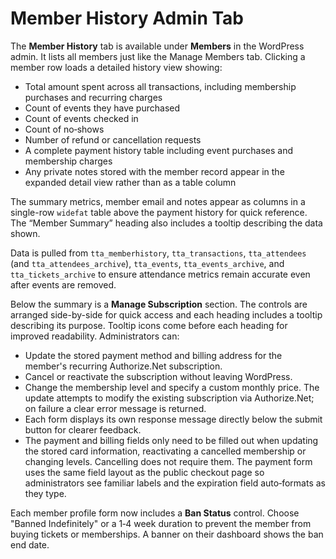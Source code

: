 # Member History Admin Tab

The **Member History** tab is available under **Members** in the WordPress admin. It lists all members just like the Manage Members tab. Clicking a member row loads a detailed history view showing:

- Total amount spent across all transactions, including membership purchases and recurring charges
- Count of events they have purchased
- Count of events checked in
- Count of no‑shows
- Number of refund or cancellation requests
- A complete payment history table including event purchases and membership charges
- Any private notes stored with the member record appear in the expanded detail view rather than as a table column

The summary metrics, member email and notes appear as columns in a single-row `widefat` table above the payment history for quick reference. The “Member Summary” heading also includes a tooltip describing the data shown.

Data is pulled from `tta_memberhistory`, `tta_transactions`, `tta_attendees` (and
`tta_attendees_archive`), `tta_events`, `tta_events_archive`, and
`tta_tickets_archive` to ensure attendance metrics remain accurate even after
events are removed.

Below the summary is a **Manage Subscription** section. The controls are arranged side-by-side for quick access and each heading includes a tooltip describing its purpose. Tooltip icons come before each heading for improved readability. Administrators can:

- Update the stored payment method and billing address for the member's recurring Authorize.Net subscription.
- Cancel or reactivate the subscription without leaving WordPress.
- Change the membership level and specify a custom monthly price. The update attempts to modify the existing subscription via Authorize.Net; on failure a clear error message is returned.
- Each form displays its own response message directly below the submit button for clearer feedback.
- The payment and billing fields only need to be filled out when updating the stored card information, reactivating a cancelled membership or changing levels. Cancelling does not require them.
The payment form uses the same field layout as the public checkout page so administrators see familiar labels and the expiration field auto‑formats as they type.

Each member profile form now includes a **Ban Status** control. Choose "Banned Indefinitely" or a 1‑4 week duration to prevent the member from buying tickets or memberships. A banner on their dashboard shows the ban end date.
